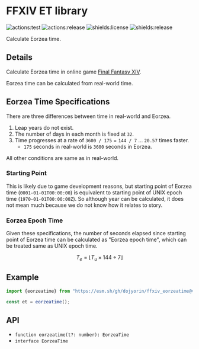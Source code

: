# FFXIV ET library
![actions:test](https://github.com/dojyorin/ffxiv_eorzeatime/actions/workflows/test.yaml/badge.svg)
![actions:release](https://github.com/dojyorin/ffxiv_eorzeatime/actions/workflows/release.yaml/badge.svg)
![shields:license](https://img.shields.io/github/license/dojyorin/ffxiv_eorzeatime)
![shields:release](https://img.shields.io/github/release/dojyorin/ffxiv_eorzeatime)

Calculate Eorzea time.

## Details
Calculate Eorzea time in online game [Final Fantasy XIV](https://jp.finalfantasyxiv.com).

Eorzea time can be calculated from real-world time.

## Eorzea Time Specifications
There are three differences between time in real-world and Eorzea.

1. Leap years do not exist.
2. The number of days in each month is fixed at `32`.
3. Time progresses at a rate of `3600 / 175` = `144 / 7` ... `20.57` times faster.
    - `175` seconds in real-world is `3600` seconds in Eorzea.

All other conditions are same as in real-world.

### Starting Point
This is likely due to game development reasons, but starting point of Eorzea time (`0001-01-01T00:00:00`) is equivalent to starting point of UNIX epoch time (`1970-01-01T00:00:00Z`).
So although year can be calculated, it does not mean much because we do not know how it relates to story.

### Eorzea Epoch Time
Given these specifications, the number of seconds elapsed since starting point of Eorzea time can be calculated as "Eorzea epoch time", which can be treated same as UNIX epoch time.

```math
T_e = \lfloor T_u \times 144 \div 7 \rfloor
```

## Example
```ts
import {eorzeatime} from "https://esm.sh/gh/dojyorin/ffxiv_eorzeatime@v1.0.0/mod.ts?bundle&target=esnext";

const et = eorzeatime();
```

## API
- `function eorzeatime(t?: number): EorzeaTime`
- `interface EorzeaTime`